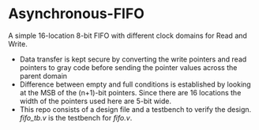 # Asynchronous-FIFO
A simple 16-location 8-bit FIFO with different clock domains for Read and Write. 
- Data transfer is kept secure by converting the write pointers and read pointers to gray code before sending the pointer values across the parent domain
- Difference between empty and full conditions is established by looking at the MSB of the (n+1)-bit pointers. Since there are 16 locations the width of the pointers used here are 5-bit wide. 
- This repo consists of a design file and a testbench to verify the design. *fifo_tb.v* is the testbench for *fifo.v*. 
